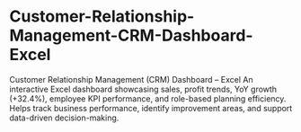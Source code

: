 # Customer-Relationship-Management-CRM-Dashboard-Excel
Customer Relationship Management (CRM) Dashboard – Excel An interactive Excel dashboard showcasing sales, profit trends, YoY growth (+32.4%), employee KPI performance, and role-based planning efficiency. Helps track business performance, identify improvement areas, and support data-driven decision-making.
